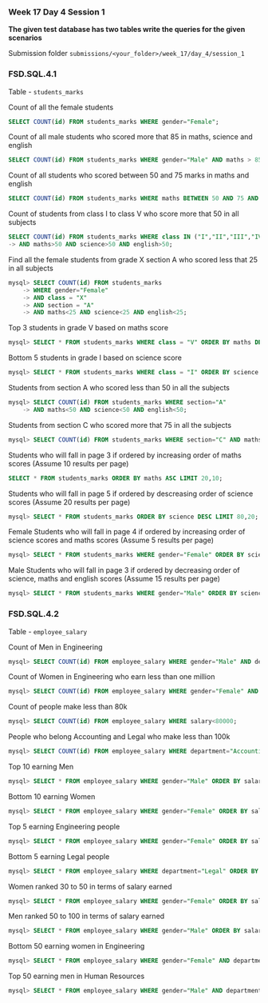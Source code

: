 ### Week 17 Day 4 Session 1

**The given test database has two tables write the queries for the given scenarios**

Submission folder `submissions/<your_folder>/week_17/day_4/session_1`

### FSD.SQL.4.1

Table - `students_marks`

Count of all the female students

```sql
SELECT COUNT(id) FROM students_marks WHERE gender="Female";
```

Count of all male students who scored more that 85 in maths, science and english

```sql
SELECT COUNT(id) FROM students_marks WHERE gender="Male" AND maths > 85 AND  science >85 AND english > 85;

```

Count of all students who scored between 50 and 75 marks in maths and english

```sql
SELECT COUNT(id) FROM students_marks WHERE maths BETWEEN 50 AND 75 AND english BETWEEN 50 AND 75;

```

Count of students from class I to class V who score more that 50 in all subjects

```sql
SELECT COUNT(id) FROM students_marks WHERE class IN ("I","II","III","IV","V")
-> AND maths>50 AND science>50 AND english>50;

```

Find all the female students from grade X section A who scored less that 25 in all subjects

```sql
mysql> SELECT COUNT(id) FROM students_marks
    -> WHERE gender="Female"
    -> AND class = "X"
    -> AND section = "A"
    -> AND maths<25 AND science<25 AND english<25;

```

Top 3 students in grade V based on maths score

```sql
mysql> SELECT * FROM students_marks WHERE class = "V" ORDER BY maths DESC LIMIT 3;

```

Bottom 5 students in grade I based on science score

```sql
mysql> SELECT * FROM students_marks WHERE class = "I" ORDER BY science ASC LIMIT 5;

```

Students from section A who scored less than 50 in all the subjects

```sql
mysql> SELECT COUNT(id) FROM students_marks WHERE section="A"
    -> AND maths<50 AND science<50 AND english<50;

```

Students from section C who scored more that 75 in all the subjects

```sql
mysql> SELECT COUNT(id) FROM students_marks WHERE section="C" AND maths>75 AND science>75 AND english>75;

```

Students who will fall in page 3 if ordered by increasing order of maths scores (Assume 10 results per page)

```sql
SELECT * FROM students_marks ORDER BY maths ASC LIMIT 20,10;
```

Students who will fall in page 5 if ordered by descreasing order of science scores (Assume 20 results per page)

```sql
mysql> SELECT * FROM students_marks ORDER BY science DESC LIMIT 80,20;

```

Female Students who will fall in page 4 if ordered by increasing order of science scores and maths scores (Assume 5 results per page)

```sql
mysql> SELECT * FROM students_marks WHERE gender="Female" ORDER BY science ASC LIMIT 15,5;


```

Male Students who will fall in page 3 if ordered by decreasing order of science, maths and english scores (Assume 15 results per page)

```sql
mysql> SELECT * FROM students_marks WHERE gender="Male" ORDER BY science DESC,maths DESC,english DESC LIMIT 30,15;

```

### FSD.SQL.4.2

Table - `employee_salary`

Count of Men in Engineering

```sql
mysql> SELECT COUNT(id) FROM employee_salary WHERE gender="Male" AND department="Engineer

```

Count of Women in Engineering who earn less than one million

```sql
mysql> SELECT COUNT(id) FROM employee_salary WHERE gender="Female" AND salary<1000000;

```

Count of people make less than 80k

```sql
mysql> SELECT COUNT(id) FROM employee_salary WHERE salary<80000;

```

People who belong Accounting and Legal who make less than 100k

```sql
mysql> SELECT COUNT(id) FROM employee_salary WHERE department="Accounting" OR  department="Legal" AND salary<100000;

```

Top 10 earning Men

```sql
mysql> SELECT * FROM employee_salary WHERE gender="Male" ORDER BY salary DESC LIMIT 10;

```

Bottom 10 earning Women

```sql
mysql> SELECT * FROM employee_salary WHERE gender="Female" ORDER BY salary ASC LIMIT 10;

```

Top 5 earning Engineering people

```sql
mysql> SELECT * FROM employee_salary WHERE gender="Female" ORDER BY salary ASC LIMIT 10;

```

Bottom 5 earning Legal people

```sql
mysql> SELECT * FROM employee_salary WHERE department="Legal" ORDER BY salary ASC LIMIT 5;

```

Women ranked 30 to 50 in terms of salary earned

```sql
mysql> SELECT * FROM employee_salary WHERE gender="Female" ORDER BY salary DESC LIMIT 30,20;

```

Men ranked 50 to 100 in terms of salary earned

```sql
mysql> SELECT * FROM employee_salary WHERE gender="Male" ORDER BY salary DESC LIMIT 50,50;

```

Bottom 50 earning women in Engineering

```sql
mysql> SELECT * FROM employee_salary WHERE gender="Female" AND department="Engineering" ORDER BY salary ASC LIMIT 50;

```

Top 50 earning men in Human Resources

```sql
mysql> SELECT * FROM employee_salary WHERE gender="Male" AND department="Human Resources" ORDER BY salary DESC LIMIT 50;

```

